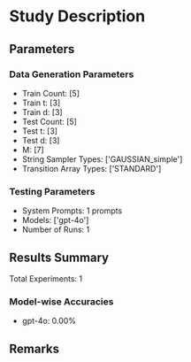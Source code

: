 # Study Description

## Parameters
### Data Generation Parameters
- Train Count: [5]
- Train t: [3]
- Train d: [3]
- Test Count: [5]
- Test t: [3]
- Test d: [3]
- M: [7]
- String Sampler Types: ['GAUSSIAN_simple']
- Transition Array Types: ['STANDARD']

### Testing Parameters
- System Prompts: 1 prompts
- Models: ['gpt-4o']
- Number of Runs: 1

## Results Summary
Total Experiments: 1

### Model-wise Accuracies
- gpt-4o: 0.00%

## Remarks
<!-- Add your remarks here -->